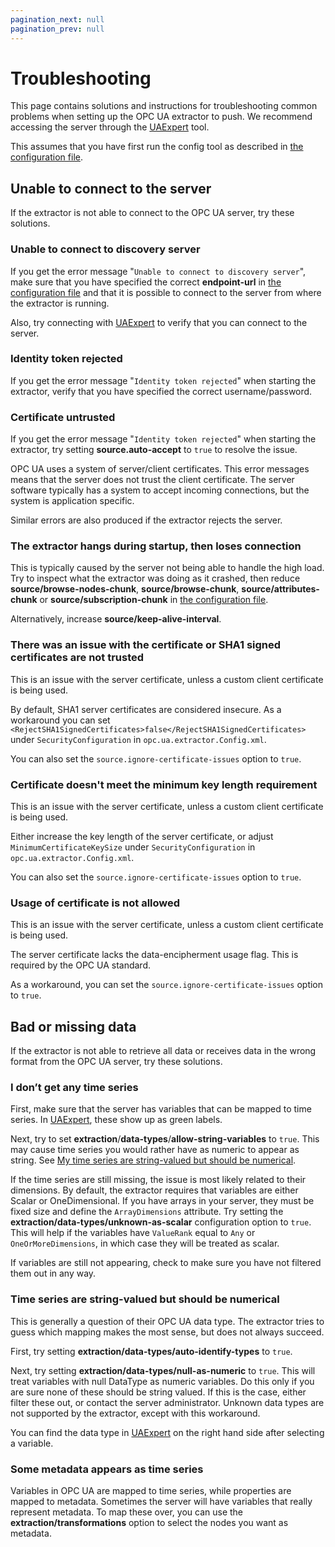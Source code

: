 ```yaml
---
pagination_next: null
pagination_prev: null
---
```


# Troubleshooting

This page contains solutions and instructions for troubleshooting common problems when setting up the OPC UA extractor to push. We recommend accessing the server through the [UAExpert](https://www.unified-automation.com/products/development-tools/uaexpert.html) tool.

This assumes that you have first run the config tool as described in [the configuration file](opc_ua_configuration.md).

## Unable to connect to the server

If the extractor is not able to connect to the OPC UA server, try these solutions.

### Unable to connect to discovery server

If you get the error message "`Unable to connect to discovery server`", make sure that you have specified the correct **endpoint-url** in [the configuration file](opc_ua_configuration.md) and that it is possible to connect to the server from where the extractor is running.

Also, try connecting with [UAExpert](https://www.unified-automation.com/products/development-tools/uaexpert.html) to verify that you can connect to the server.

### Identity token rejected

If you get the error message "`Identity token rejected`" when starting the extractor, verify that you have specified the correct username/password.

### Certificate untrusted

If you get the error message "`Identity token rejected`" when starting the extractor, try setting **source.auto-accept** to `true` to resolve the issue.

OPC UA uses a system of server/client certificates. This error messages means that the server does not trust the client certificate. The server software typically has a system to accept incoming connections, but the system is application specific.

Similar errors are also produced if the extractor rejects the server.

### The extractor hangs during startup, then loses connection

This is typically caused by the server not being able to handle the high load. Try to inspect what the extractor was doing as it crashed, then reduce **source/browse-nodes-chunk**, **source/browse-chunk**, **source/attributes-chunk** or **source/subscription-chunk** in [the configuration file](opc_ua_configuration.md).

Alternatively, increase **source/keep-alive-interval**.

### There was an issue with the certificate or SHA1 signed certificates are not trusted

This is an issue with the server certificate, unless a custom client certificate is being used.

By default, SHA1 server certificates are considered insecure. As a workaround you can set `<RejectSHA1SignedCertificates>false</RejectSHA1SignedCertificates>` under `SecurityConfiguration` in `opc.ua.extractor.Config.xml`.

You can also set the `source.ignore-certificate-issues` option to `true`.

### Certificate doesn't meet the minimum key length requirement

This is an issue with the server certificate, unless a custom client certificate is being used.

Either increase the key length of the server certificate, or adjust `MinimumCertificateKeySize` under `SecurityConfiguration` in `opc.ua.extractor.Config.xml`.

You can also set the `source.ignore-certificate-issues` option to `true`.

### Usage of certificate is not allowed

This is an issue with the server certificate, unless a custom client certificate is being used.

The server certificate lacks the data-encipherment usage flag. This is required by the OPC UA standard.

As a workaround, you can set the `source.ignore-certificate-issues` option to `true`.

## Bad or missing data

If the extractor is not able to retrieve all data or receives data in the wrong format from the OPC UA server, try these solutions.

### I don’t get any time series

First, make sure that the server has variables that can be mapped to time series. In [UAExpert](https://www.unified-automation.com/products/development-tools/uaexpert.html), these show up as green labels.

Next, try to set **extraction**/**data-types**/**allow-string-variables** to `true`. This may cause time series you would rather have as numeric to appear as string. See [My time series are string-valued but should be numerical](#time-series-are-string-valued-but-should-be-numerical).

If the time series are still missing, the issue is most likely related to their dimensions. By default, the extractor requires that variables are either Scalar or OneDimensional. If you have arrays in your server, they must be fixed size and define the `ArrayDimensions` attribute. Try setting the **extraction/data-types/unknown-as-scalar** configuration option to `true`. This will help if the variables have `ValueRank` equal to `Any` or `OneOrMoreDimensions`, in which case they will be treated as scalar.

If variables are still not appearing, check to make sure you have not filtered them out in any way.

### Time series are string-valued but should be numerical

This is generally a question of their OPC UA data type. The extractor tries to guess which mapping makes the most sense, but does not always succeed.

First, try setting **extraction/data-types/auto-identify-types** to `true`.

Next, try setting **extraction/data-types/null-as-numeric** to `true`. This will treat variables with null DataType as numeric variables. Do this only if you are sure none of these should be string valued. If this is the case, either filter these out, or contact the server administrator. Unknown data types are not supported by the extractor, except with this workaround.

You can find the data type in [UAExpert](https://www.unified-automation.com/products/development-tools/uaexpert.html) on the right hand side after selecting a variable.

### Some metadata appears as time series

Variables in OPC UA are mapped to time series, while properties are mapped to metadata. Sometimes the server will have variables that really represent metadata. To map these over, you can use the **extraction/transformations** option to select the nodes you want as metadata.
